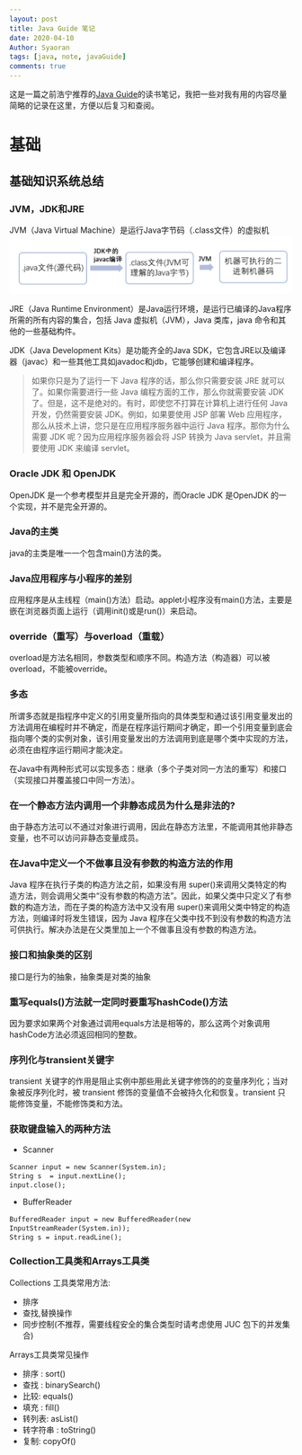 ```yaml
---
layout: post
title: Java Guide 笔记
date: 2020-04-10
Author: Syaoran
tags: [java, note, javaGuide]
comments: true
---
```


这是一篇之前浩宁推荐的[Java Guide](https://github.com/Snailclimb/JavaGuide)的读书笔记，我把一些对我有用的内容尽量简略的记录在这里，方便以后复习和查阅。

# 基础

## 基础知识系统总结

### JVM，JDK和JRE

JVM（Java Virtual Machine）是运行Java字节码（.class文件）的虚拟机  
![i](../post_images/jvm.png)

JRE（Java Runtime Environment）是Java运行环境，是运行已编译的Java程序所需的所有内容的集合，包括 Java 虚拟机（JVM），Java 类库，java 命令和其他的一些基础构件。  

JDK（Java Development Kits）是功能齐全的Java SDK，它包含JRE以及编译器（javac）和一些其他工具如javadoc和jdb，它能够创建和编译程序。

> 如果你只是为了运行一下 Java 程序的话，那么你只需要安装 JRE 就可以了。如果你需要进行一些 Java 编程方面的工作，那么你就需要安装 JDK 了。但是，这不是绝对的。有时，即使您不打算在计算机上进行任何 Java 开发，仍然需要安装 JDK。例如，如果要使用 JSP 部署 Web 应用程序，那么从技术上讲，您只是在应用程序服务器中运行 Java 程序。那你为什么需要 JDK 呢？因为应用程序服务器会将 JSP 转换为 Java servlet，并且需要使用 JDK 来编译 servlet。

### Oracle JDK 和 OpenJDK

OpenJDK 是一个参考模型并且是完全开源的，而Oracle JDK 是OpenJDK 的一个实现，并不是完全开源的。

### Java的主类

java的主类是唯一一个包含main()方法的类。

### Java应用程序与小程序的差别

应用程序是从主线程（main()方法）启动。applet小程序没有main()方法，主要是嵌在浏览器页面上运行（调用init()或是run()）来启动。

### override（重写）与overload（重载）

overload是方法名相同，参数类型和顺序不同。构造方法（构造器）可以被overload，不能被override。

### 多态

所谓多态就是指程序中定义的引用变量所指向的具体类型和通过该引用变量发出的方法调用在编程时并不确定，而是在程序运行期间才确定，即一个引用变量到底会指向哪个类的实例对象，该引用变量发出的方法调用到底是哪个类中实现的方法，必须在由程序运行期间才能决定。

在Java中有两种形式可以实现多态：继承（多个子类对同一方法的重写）和接口（实现接口并覆盖接口中同一方法）。

### 在一个静态方法内调用一个非静态成员为什么是非法的? 

由于静态方法可以不通过对象进行调用，因此在静态方法里，不能调用其他非静态变量，也不可以访问非静态变量成员。

### 在Java中定义一个不做事且没有参数的构造方法的作用

Java 程序在执行子类的构造方法之前，如果没有用 super()来调用父类特定的构造方法，则会调用父类中“没有参数的构造方法”。因此，如果父类中只定义了有参数的构造方法，而在子类的构造方法中又没有用 super()来调用父类中特定的构造方法，则编译时将发生错误，因为 Java 程序在父类中找不到没有参数的构造方法可供执行。解决办法是在父类里加上一个不做事且没有参数的构造方法。

### 接口和抽象类的区别

接口是行为的抽象，抽象类是对类的抽象

### 重写equals()方法就一定同时要重写hashCode()方法

因为要求如果两个对象通过调用equals方法是相等的，那么这两个对象调用hashCode方法必须返回相同的整数。

### 序列化与transient关键字

transient 关键字的作用是阻止实例中那些用此关键字修饰的的变量序列化；当对象被反序列化时，被 transient 修饰的变量值不会被持久化和恢复。transient 只能修饰变量，不能修饰类和方法。

### 获取键盘输入的两种方法

- Scanner  
```
Scanner input = new Scanner(System.in);
String s  = input.nextLine();
input.close();
```
- BufferReader  
```
BufferedReader input = new BufferedReader(new InputStreamReader(System.in));
String s = input.readLine();
```

### Collection工具类和Arrays工具类

Collections 工具类常用方法:
- 排序
- 查找,替换操作
- 同步控制(不推荐，需要线程安全的集合类型时请考虑使用 JUC 包下的并发集合)

Arrays工具类常见操作  
- 排序 : sort()
- 查找 : binarySearch()
- 比较: equals()
- 填充 : fill()
- 转列表: asList()
- 转字符串 : toString()
- 复制: copyOf()

























